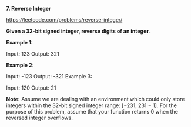 **7. Reverse Integer**

https://leetcode.com/problems/reverse-integer/

**Given a 32-bit signed integer, reverse digits of an integer.**

**Example 1:**

Input: 123
Output: 321

**Example 2:**

Input: -123
Output: -321
Example 3:

Input: 120
Output: 21

**Note:**
Assume we are dealing with an environment which could only store integers within the 32-bit signed integer range: [−231,  231 − 1]. For the purpose of this problem, assume that your function returns 0 when the reversed integer overflows.